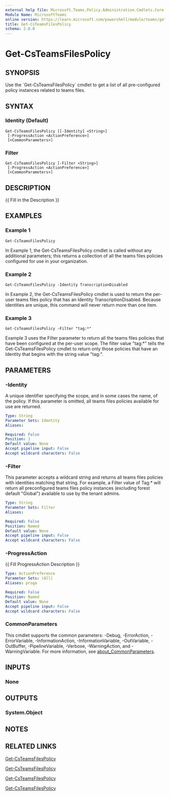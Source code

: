 ```yaml
---
external help file: Microsoft.Teams.Policy.Administration.Cmdlets.Core.dll-Help.xml
Module Name: MicrosoftTeams
online version: https://learn.microsoft.com/powershell/module/teams/get-csteamsfilespolicy
title: Get-CsTeamsFilesPolicy
schema: 2.0.0
---
```


# Get-CsTeamsFilesPolicy

## SYNOPSIS
Use the \`Get-CsTeamsFilesPolicy\` cmdlet to get a list of all pre-configured policy instances related to teams files.

## SYNTAX

### Identity (Default)
```
Get-CsTeamsFilesPolicy [[-Identity] <String>]
 [-ProgressAction <ActionPreference>]
 [<CommonParameters>]
```

### Filter
```
Get-CsTeamsFilesPolicy [-Filter <String>]
 [-ProgressAction <ActionPreference>]
 [<CommonParameters>]
```

## DESCRIPTION
{{ Fill in the Description }}

## EXAMPLES

### Example 1
```
Get-CsTeamsFilesPolicy
```

In Example 1, the Get-CsTeamsFilesPolicy cmdlet is called without any additional parameters; this returns a collection of all the teams files policies configured for use in your organization.

### Example 2
```
Get-CsTeamsFilesPolicy -Identity TranscriptionDisabled
```

In Example 2, the Get-CsTeamsFilesPolicy cmdlet is used to return the per-user teams files policy that has an Identity TranscriptionDisabled.
Because identities are unique, this command will never return more than one item.

### Example 3
```
Get-CsTeamsFilesPolicy -Filter "tag:*"
```

Example 3 uses the Filter parameter to return all the teams files policies that have been configured at the per-user scope.
The filter value "tag:*" tells the Get-CsTeamsFilesPolicy cmdlet to return only those policies that have an Identity that begins with the string value "tag:".

## PARAMETERS

### -Identity
A unique identifier specifying the scope, and in some cases the name, of the policy.
If this parameter is omitted, all teams files policies available for use are returned.

```yaml
Type: String
Parameter Sets: Identity
Aliases:

Required: False
Position: 1
Default value: None
Accept pipeline input: False
Accept wildcard characters: False
```

### -Filter
This parameter accepts a wildcard string and returns all teams files policies with identities matching that string.
For example, a Filter value of Tag:* will return all preconfigured teams files policy instances (excluding forest default "Global") available to use by the tenant admins.

```yaml
Type: String
Parameter Sets: Filter
Aliases:

Required: False
Position: Named
Default value: None
Accept pipeline input: False
Accept wildcard characters: False
```

### -ProgressAction
{{ Fill ProgressAction Description }}

```yaml
Type: ActionPreference
Parameter Sets: (All)
Aliases: proga

Required: False
Position: Named
Default value: None
Accept pipeline input: False
Accept wildcard characters: False
```

### CommonParameters
This cmdlet supports the common parameters: -Debug, -ErrorAction, -ErrorVariable, -InformationAction, -InformationVariable, -OutVariable, -OutBuffer, -PipelineVariable, -Verbose, -WarningAction, and -WarningVariable. For more information, see [about_CommonParameters](http://go.microsoft.com/fwlink/?LinkID=113216).

## INPUTS

### None

## OUTPUTS

### System.Object

## NOTES

## RELATED LINKS

[Get-CsTeamsFilesPolicy](https://learn.microsoft.com/powershell/module/teams/set-csteamsfilespolicy)

[Get-CsTeamsFilesPolicy](https://learn.microsoft.com/powershell/module/teams/new-csteamsfilespolicy)

[Get-CsTeamsFilesPolicy](https://learn.microsoft.com/powershell/module/teams/remove-csteamsfilespolicy)

[Get-CsTeamsFilesPolicy](https://learn.microsoft.com/powershell/module/teams/grant-csteamsfilespolicy)
